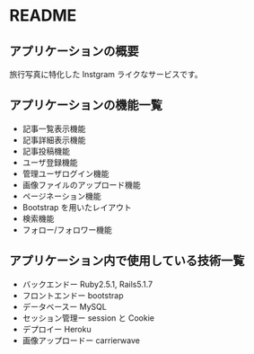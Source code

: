 # README

## アプリケーションの概要

旅行写真に特化した Instgram ライクなサービスです。

## アプリケーションの機能一覧

- 記事一覧表示機能
- 記事詳細表示機能
- 記事投稿機能
- ユーザ登録機能
- 管理ユーザログイン機能
- 画像ファイルのアップロード機能
- ページネーション機能
- Bootstrap を用いたレイアウト
- 検索機能
- フォロー/フォロワー機能

## アプリケーション内で使用している技術一覧

- バックエンドー Ruby2.5.1, Rails5.1.7
- フロントエンドー bootstrap
- データベースー MySQL
- セッション管理ー session と Cookie
- デプロイー Heroku
- 画像アップロードー carrierwave
